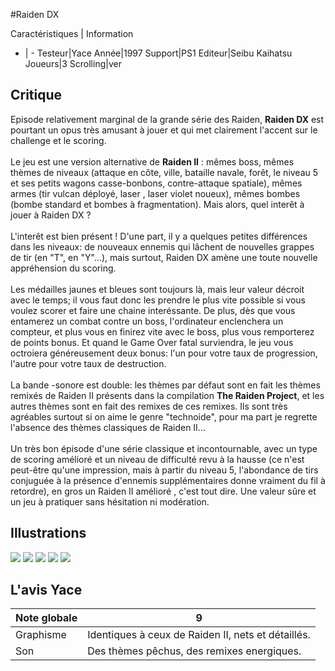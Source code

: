 #Raiden DX

Caractéristiques | Information
- | -
Testeur|Yace
Année|1997
Support|PS1
Editeur|Seibu Kaihatsu
Joueurs|3
Scrolling|ver

## Critique
Episode relativement marginal de la grande série des Raiden, <b>Raiden DX</b> est pourtant un opus très amusant à jouer et qui met clairement l'accent sur le challenge et le scoring.<br/><br/>Le jeu est une version alternative de <b>Raiden II</b> : mêmes boss, mêmes thèmes de niveaux (attaque en côte, ville, bataille navale, forêt, le niveau 5 et ses petits wagons casse-bonbons, contre-attaque spatiale), mêmes armes (tir vulcan déployé, laser , laser violet noueux), mêmes bombes (bombe standard et bombes à fragmentation). Mais alors, quel interêt à jouer à Raiden DX ?<br/><br/>L'interêt est bien présent ! D'une part, il y a quelques petites différences dans les niveaux: de nouveaux ennemis qui lâchent de nouvelles grappes de tir (en "T", en "Y"...), mais surtout, Raiden DX amène une toute nouvelle appréhension du scoring.<br/><br/>Les médailles jaunes et bleues sont toujours là, mais leur valeur décroit avec le temps; il vous faut donc les prendre le plus vite possible si vous voulez scorer et faire une chaine interéssante. De plus, dès que vous entamerez un combat contre un boss, l'ordinateur enclenchera un compteur, et plus vous en finirez vite avec le boss, plus vous remporterez de points bonus. Et quand le Game Over fatal surviendra, le jeu vous octroiera généreusement deux bonus: l'un pour votre taux de progression, l'autre pour votre taux de destruction.<br/><br/>La bande -sonore est double: les thèmes par défaut sont en fait les thèmes remixés de Raiden II présents dans la compilation <b>The Raiden Project</b>, et les autres thèmes sont en fait des remixes de ces remixes. Ils sont très agréables surtout si on aime le genre "technoide", pour ma part je regrette l'absence des thèmes classiques de Raiden II...<br/><br/>Un très bon épisode d'une série classique et incontournable, avec un type de scoring amélioré et un niveau de difficulté revu à la hausse (ce n'est peut-être qu'une impression, mais à partir du niveau 5, l'abondance de tirs conjuguée à la présence d'ennemis supplémentaires donne vraiment du fil à retordre), en gros un Raiden II amélioré , c'est tout dire. Une valeur sûre et un jeu à pratiquer sans hésitation ni modération.

## Illustrations
![](http://www.shmup.com/images/thumbs/img_fiche_1_991.bmp)
![](http://www.shmup.com/images/thumbs/img_fiche_2_991.bmp)
![](http://www.shmup.com/images/thumbs/img_fiche_3_991.bmp)
![](http://www.shmup.com/images/thumbs/)
![](http://www.shmup.com/images/thumbs/)

## L'avis Yace
Note globale|9
-|-
Graphisme|Identiques à ceux de Raiden II, nets et détaillés.
Son|Des thèmes pêchus, des remixes energiques.
